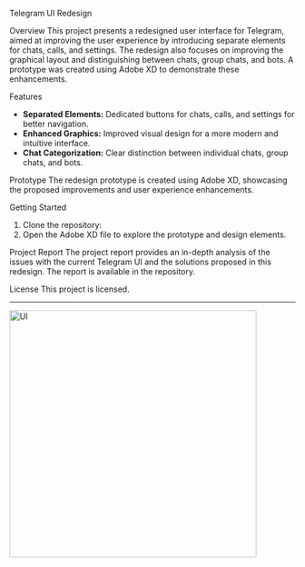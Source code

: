 Telegram UI Redesign

Overview
This project presents a redesigned user interface for Telegram, aimed at improving the user experience by introducing separate elements for chats, calls, and settings. The redesign also focuses on improving the graphical layout and distinguishing between chats, group chats, and bots. A prototype was created using Adobe XD to demonstrate these enhancements.

Features
- **Separated Elements:** Dedicated buttons for chats, calls, and settings for better navigation.
- **Enhanced Graphics:** Improved visual design for a more modern and intuitive interface.
- **Chat Categorization:** Clear distinction between individual chats, group chats, and bots.

Prototype
The redesign prototype is created using Adobe XD, showcasing the proposed improvements and user experience enhancements.

Getting Started
1. Clone the repository:
2. Open the Adobe XD file to explore the prototype and design elements.

Project Report
The project report provides an in-depth analysis of the issues with the current Telegram UI and the solutions proposed in this redesign. The report is available in the repository.

License
This project is licensed.

---

<img width="435" alt="UI" src="https://github.com/user-attachments/assets/ab419ee3-1e2e-4dc0-bac0-8115297b9918">
